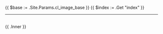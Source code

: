 {{ $base := .Site.Params.cl_image_base }}
{{ $index := .Get "index" }}

<hr />
<section class="project image">
	<div class='gallery' name='gallery{{ $index }}' id='gallery{{ $index }}'>
	  <img class='full-size-image' />
	  <div id="thumbnails">
		<img name='thumb0' class='thumb' />		
		<img name='thumb1' class='thumb' />
		<img name='thumb2' class='thumb' />
		<img name='thumb3' class='thumb' />
	  </div>
	</div>
	<aside>
		{{ .Inner }}
	</aside>
</section>


